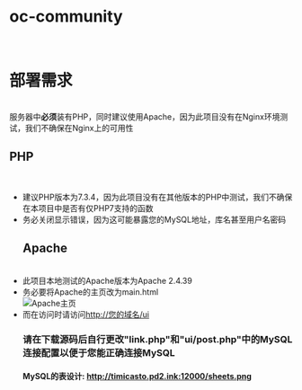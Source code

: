 <h1 id="oc-community">oc-community</h1>
<p><br></p>
<h1 id="-">部署需求</h1>
<p><br>
服务器中<strong>必须</strong>装有PHP，同时建议使用Apache，因为此项目没有在Nginx环境测试，我们不确保在Nginx上的可用性
<br></p>
<h2 id="php">PHP</h2>
<p><br></p>
<ul>
<li>建议PHP版本为7.3.4，因为此项目没有在其他版本的PHP中测试，我们不确保在本项目中是否有仅PHP7支持的函数
<br></li>
<li>务必关闭显示错误，因为这可能暴露您的MySQL地址，库名甚至用户名密码
<br><h2 id="apache">Apache</h2>
<br></li>
<li>此项目本地测试的Apache版本为Apache 2.4.39
<br></li>
<li>务必要将Apache的主页改为main.html
<br>
<img src="https://i.loli.net/2020/07/04/CBHQsWXDcurlyZw.png" alt="Apache主页"></li>
<li>而在访问时请访问<a href="http://您的域名/ui">http://您的域名/ui</a><h3 id="-link-php-ui-post-php-mysql-mysql">请在下载源码后自行更改&quot;link.php&quot;和&quot;ui/post.php&quot;中的MySQL连接配置以便于您能正确连接MySQL</h3>
<h4 id="mysql-http-timicasto-pd2-ink-12000-sheets-png">MySQL的表设计: <a href="http://timicasto.pd2.ink:12000/sheets.png">http://timicasto.pd2.ink:12000/sheets.png</a></h4>
</li>
</ul>
